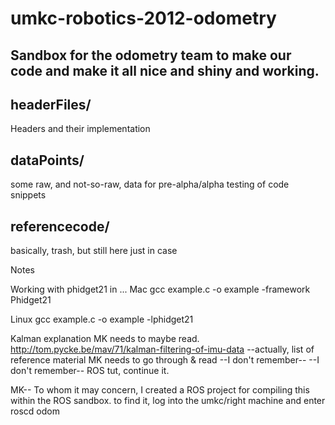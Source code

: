umkc-robotics-2012-odometry
===========================
Sandbox for the odometry team to make our code and make it all nice and shiny and working.
--

headerFiles/
-------------
Headers and their implementation


dataPoints/
-------------
some raw, and not-so-raw, data for pre-alpha/alpha testing of code snippets

referencecode/
-------------
basically, trash, but still here just in case



Notes

Working with phidget21 in ...
Mac
gcc example.c -o example -framework Phidget21 

Linux
gcc example.c -o example -lphidget21



Kalman explanation MK needs to maybe read. http://tom.pycke.be/mav/71/kalman-filtering-of-imu-data
--actually, list of reference material MK needs to go through & read
--I don't remember--
--I don't remember--
ROS tut, continue it.



MK-- To whom it may concern, I created a ROS project for compiling this within the ROS sandbox. to find it, log into the umkc/right machine and enter roscd odom
